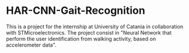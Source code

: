 # HAR-CNN-Gait-Recognition
This is a project for the internship at University of Catania in collaboration with STMicroelectronics. The project consist in "Neural Network that perform the user identification from walking activity, based on accelerometer data".
